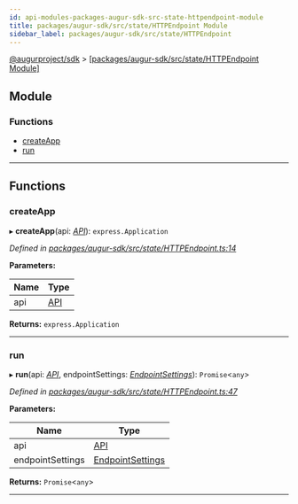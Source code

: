```yaml
---
id: api-modules-packages-augur-sdk-src-state-httpendpoint-module
title: packages/augur-sdk/src/state/HTTPEndpoint Module
sidebar_label: packages/augur-sdk/src/state/HTTPEndpoint
---
```


[@augurproject/sdk](api-readme.md) > [[packages/augur-sdk/src/state/HTTPEndpoint Module]](api-modules-packages-augur-sdk-src-state-httpendpoint-module.md)

## Module

### Functions

* [createApp](api-modules-packages-augur-sdk-src-state-httpendpoint-module.md#createapp)
* [run](api-modules-packages-augur-sdk-src-state-httpendpoint-module.md#run)

---

## Functions

<a id="createapp"></a>

###  createApp

▸ **createApp**(api: *[API](api-classes-packages-augur-sdk-src-state-getter-api-api.md)*): `express.Application`

*Defined in [packages/augur-sdk/src/state/HTTPEndpoint.ts:14](https://github.com/AugurProject/augur/blob/bae2172ca0/packages/augur-sdk/src/state/HTTPEndpoint.ts#L14)*

**Parameters:**

| Name | Type |
| ------ | ------ |
| api | [API](api-classes-packages-augur-sdk-src-state-getter-api-api.md) |

**Returns:** `express.Application`

___
<a id="run"></a>

###  run

▸ **run**(api: *[API](api-classes-packages-augur-sdk-src-state-getter-api-api.md)*, endpointSettings: *[EndpointSettings](api-interfaces-packages-augur-sdk-src-state-getter-types-endpointsettings.md)*): `Promise`<`any`>

*Defined in [packages/augur-sdk/src/state/HTTPEndpoint.ts:47](https://github.com/AugurProject/augur/blob/bae2172ca0/packages/augur-sdk/src/state/HTTPEndpoint.ts#L47)*

**Parameters:**

| Name | Type |
| ------ | ------ |
| api | [API](api-classes-packages-augur-sdk-src-state-getter-api-api.md) |
| endpointSettings | [EndpointSettings](api-interfaces-packages-augur-sdk-src-state-getter-types-endpointsettings.md) |

**Returns:** `Promise`<`any`>

___

